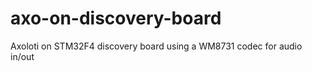 # axo-on-discovery-board
Axoloti on STM32F4 discovery board using a WM8731 codec for audio in/out


